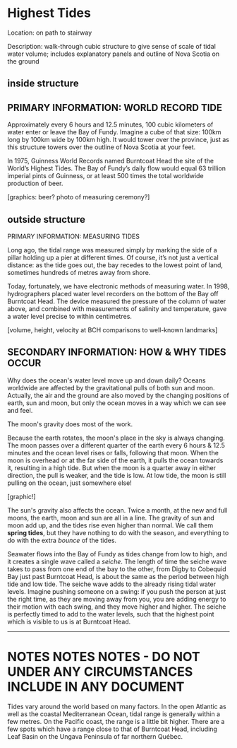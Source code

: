 # Highest Tides

Location: on path to stairway

Description: walk-through cubic structure to give sense of scale of tidal water volume; includes explanatory panels and outline of Nova Scotia on the ground

## inside structure

## PRIMARY INFORMATION: WORLD RECORD TIDE

Approximately every 6 hours and 12.5 minutes, 100 cubic kilometers of water enter or leave the Bay of Fundy. Imagine a cube of that size: 100km long by 100km wide by 100km high. It would tower over the province, just as this structure towers over the outline of Nova Scotia at your feet.

In 1975, Guinness World Records named Burntcoat Head the site of the World’s Highest Tides. The Bay of Fundy’s daily flow would equal 63 trillion imperial pints of Guinness, or at least 500 times the total worldwide production of beer.

[graphics: beer? photo of measuring ceremony?]

## outside structure

PRIMARY INFORMATION: MEASURING TIDES

Long ago, the tidal range was measured simply by marking the side of a pillar holding up a pier at different times. Of course, it’s not just a vertical distance: as the tide goes out, the bay recedes to the lowest point of land, sometimes hundreds of metres away from shore.

Today, fortunately, we have electronic methods of measuring water. In 1998, hydrographers placed water level recorders on the bottom of the Bay off Burntcoat Head. The device measured the pressure of the column of water above, and combined with measurements of salinity and temperature, gave a water level precise to within centimetres.

[volume, height, velocity at BCH comparisons to well-known landmarks]

## SECONDARY INFORMATION: HOW & WHY TIDES OCCUR

Why does the ocean's water level move up and down daily? Oceans worldwide are affected by the gravitational pulls of both sun and moon. Actually, the air and the ground are also moved by the changing positions of earth, sun and moon, but only the ocean moves in a way which we can see and feel. 

The moon's gravity does most of the work. 

Because the earth rotates, the moon's place in the sky is always changing. The moon passes over a different quarter of the earth every 6 hours & 12.5 minutes and the ocean level rises or falls, following that moon. When the moon is overhead or at the far side of the earth, it pulls the ocean towards it, resulting in a high tide. But when the moon is a quarter away in either direction, the pull is weaker, and the tide is low. At low tide, the moon is still pulling on the ocean, just somewhere else! 

[graphic!]

The sun's gravity also affects the ocean. Twice a month, at the new and full moons, the earth, moon and sun are all in a line. The gravity of sun and moon add up, and the tides rise even higher than normal. We call them **spring tides**, but they have nothing to do with the season, and everything to do with the extra *bounce* of the tides. 

Seawater flows into the Bay of Fundy as tides change from low to high, and it creates a single wave called a *seiche*. The length of time the seiche wave takes to pass from one end of the bay to the other, from Digby to Cobequid Bay just past Burntcoat Head, is about the same as the period between high tide and low tide. The seiche wave adds to the already rising tidal water levels. Imagine pushing someone on a swing: if you push the person at just the right time, as they are moving away from you, you are adding energy to their motion with each swing, and they move higher and higher. The seiche is perfectly timed to add to the water levels, such that the highest point which is visible to us is at Burntcoat Head. 

----------------------

# NOTES NOTES NOTES - DO NOT UNDER ANY CIRCUMSTANCES INCLUDE IN ANY DOCUMENT

Tides vary around the world based on many factors. In the open Atlantic as well as the coastal Mediterranean Ocean, tidal range is generally within a few metres. On the Pacific coast, the range is a little bit higher. There are a few spots which have a range close to that of Burntcoat Head, including Leaf Basin on the Ungava Peninsula of far northern Québec.
